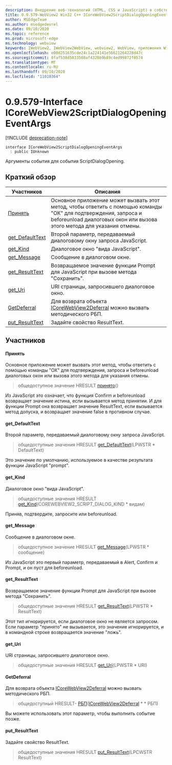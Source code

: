 ```yaml
---
description: Внедрение веб-технологий (HTML, CSS и JavaScript) в собственные приложения с помощью элемента управления Microsoft Edge WebView2
title: 0.9.579-WebView2 Win32 C++ ICoreWebView2ScriptDialogOpeningEventArgs
author: MSEdgeTeam
ms.author: msedgedevrel
ms.date: 09/10/2020
ms.topic: reference
ms.prod: microsoft-edge
ms.technology: webview
keywords: IWebView2, IWebView2WebView, webview2, WebView, приложения Win32, Win32, EDGE, ICoreWebView2, ICoreWebView2Controller, управление браузером, EDGE HTML, ICoreWebView2ScriptDialogOpeningEventArgs
ms.openlocfilehash: e00d251635cde24c1a224141e56621264228d47c
ms.sourcegitcommit: 0faf538d5033508af4320b9b89c4ed99872f0574
ms.translationtype: MT
ms.contentlocale: ru-RU
ms.lasthandoff: 09/10/2020
ms.locfileid: "11010364"
---
```

# 0.9.579-Interface ICoreWebView2ScriptDialogOpeningEventArgs 

[!INCLUDE [deprecation-note](../../includes/deprecation-note.md)]

```
interface ICoreWebView2ScriptDialogOpeningEventArgs
  : public IUnknown
```

Аргументы события для события ScriptDialogOpening.

## Краткий обзор

 Участников                        | Описания
--------------------------------|---------------------------------------------
[Принять](#accept) | Основное приложение может вызвать этот метод, чтобы ответить с помощью команды "ОК" для подтверждения, запроса и beforeunload диалоговых окон или вызова этого метода для указания отмены.
[get_DefaultText](#get_defaulttext) | Второй параметр, передаваемый диалоговому окну запроса JavaScript.
[get_Kind](#get_kind) | Диалоговое окно "вида JavaScript".
[get_Message](#get_message) | Сообщение в диалоговом окне.
[get_ResultText](#get_resulttext) | Возвращаемое значение функции Prompt для JavaScript при вызове метода "Сохранить".
[get_Uri](#get_uri) | URI страницы, запросившего диалоговое окно.
[GetDeferral](#getdeferral) | Для возврата объекта [ICoreWebView2Deferral](icorewebview2deferral.md) можно вызвать методического РБП.
[put_ResultText](#put_resulttext) | Задайте свойство ResultText.

## Участников

#### Принять 

Основное приложение может вызвать этот метод, чтобы ответить с помощью команды "ОК" для подтверждения, запроса и beforeunload диалоговых окон или вызова этого метода для указания отмены.

> общедоступное значение HRESULT [принято](#accept)()

Из JavaScript это означает, что функция Confirm и beforeunload возвращает значение истина, если вызывается метод принятии. И для функции Prompt она возвращает значение ResultText, если вызывается метод допуска, и возвращает значение false в противном случае.

#### get_DefaultText 

Второй параметр, передаваемый диалоговому окну запроса JavaScript.

> общедоступные значения HRESULT [get_DefaultText](#get_defaulttext)(LPWSTR * DefaultText)

Это значение по умолчанию, используемое в качестве результата функции JavaScript "prompt".

#### get_Kind 

Диалоговое окно "вида JavaScript".

> общедоступные значения HRESULT [get_Kind](#get_kind)(COREWEBVIEW2_SCRIPT_DIALOG_KIND * видам)

Приняв, подтвердите, запросите или beforeunload.

#### get_Message 

Сообщение в диалоговом окне.

> общедоступное значение HRESULT [get_Message](#get_message)(LPWSTR * сообщение)

Из JavaScript это первый параметр, передаваемый в Alert, Confirm и Prompt, и он пуст для beforeunload.

#### get_ResultText 

Возвращаемое значение функции Prompt для JavaScript при вызове метода "Сохранить".

> общедоступные значения HRESULT [get_ResultText](#get_resulttext)(LPWSTR * ResultText)

Этот тип игнорируется, если диалоговое окно не является запросом. Если параметр "принято" не вызывается, это значение игнорируется, и в командной строке возвращается значение "ложь".

#### get_Uri 

URI страницы, запросившего диалоговое окно.

> общедоступные значения HRESULT [get_Uri](#get_uri)(LPWSTR * URI)

#### GetDeferral 

Для возврата объекта [ICoreWebView2Deferral](icorewebview2deferral.md) можно вызвать методического РБП.

> общедоступный HRESULT- [РБП](#getdeferral)([ICoreWebView2Deferral](icorewebview2deferral.md) * * РБП)

Вы можете использовать этот параметр, чтобы выполнить событие позже.

#### put_ResultText 

Задайте свойство ResultText.

> общедоступные значения HRESULT [put_ResultText](#put_resulttext)(LPCWSTR ResultText)

